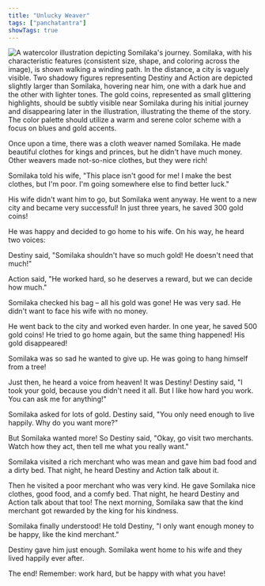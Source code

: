 ```yaml
---
title: "Unlucky Weaver"
tags: ["panchatantra"]
showTags: true
---
```



![A watercolor illustration depicting Somilaka's journey.  Somilaka, with his characteristic features (consistent size, shape, and coloring across the image), is shown walking a winding path.  In the distance,  a city is vaguely visible.  Two shadowy figures representing Destiny and Action are depicted slightly larger than Somilaka, hovering near him, one with a dark hue and the other with lighter tones.  The gold coins, represented as small glittering highlights, should be subtly visible near Somilaka during his initial journey and disappearing later in the illustration, illustrating the theme of the story. The color palette should utilize a warm and serene color scheme with a focus on blues and gold accents.](/images/image_panchatantra-unlucky-weaver1.png)


Once upon a time, there was a cloth weaver named Somilaka. He made beautiful clothes for kings and princes, but he didn't have much money.  Other weavers made not-so-nice clothes, but they were rich!

Somilaka told his wife, "This place isn't good for me! I make the best clothes, but I'm poor. I'm going somewhere else to find better luck."

His wife didn't want him to go, but Somilaka went anyway. He went to a new city and became very successful!  In just three years, he saved 300 gold coins!

He was happy and decided to go home to his wife.  On his way, he heard two voices:

Destiny said, "Somilaka shouldn't have so much gold! He doesn't need that much!" 

Action said, "He worked hard, so he deserves a reward, but we can decide how much."

Somilaka checked his bag – all his gold was gone! He was very sad.  He didn't want to face his wife with no money.

He went back to the city and worked even harder. In one year, he saved 500 gold coins!  He tried to go home again, but the same thing happened! His gold disappeared!

Somilaka was so sad he wanted to give up. He was going to hang himself from a tree!

Just then, he heard a voice from heaven!  It was Destiny!  Destiny said, "I took your gold, because you didn't need it all. But I like how hard you work. You can ask me for anything!" 

Somilaka asked for lots of gold. Destiny said, "You only need enough to live happily. Why do you want more?" 

But Somilaka wanted more! So Destiny said, "Okay, go visit two merchants. Watch how they act, then tell me what you really want."

Somilaka visited a rich merchant who was mean and gave him bad food and a dirty bed. That night, he heard Destiny and Action talk about it.

Then he visited a poor merchant who was very kind. He gave Somilaka nice clothes, good food, and a comfy bed. That night, he heard Destiny and Action talk about that too!  The next morning, Somilaka saw that the kind merchant got rewarded by the king for his kindness.

Somilaka finally understood! He told Destiny, "I only want enough money to be happy, like the kind merchant."

Destiny gave him just enough.  Somilaka went home to his wife and they lived happily ever after.

The end! Remember: work hard, but be happy with what you have!
